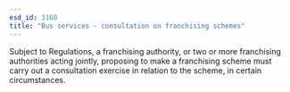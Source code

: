 ```yaml
---
esd_id: 3160
title: "Bus services - consultation on franchising schemes"
---
```


Subject to Regulations, a franchising authority, or two or more franchising authorities acting jointly, proposing to make a franchising scheme must carry out a consultation exercise in relation to the scheme, in certain circumstances.

